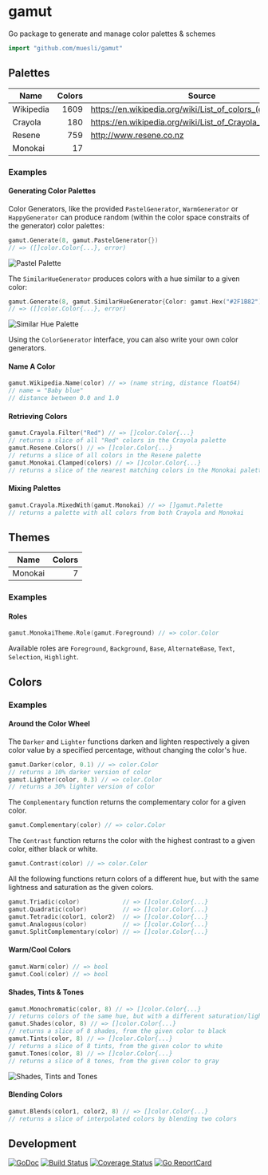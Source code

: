 # gamut

Go package to generate and manage color palettes & schemes

```go
import "github.com/muesli/gamut"
```

## Palettes

| Name      | Colors | Source                                                      |
| --------- | ------:| ----------------------------------------------------------- |
| Wikipedia |   1609 | https://en.wikipedia.org/wiki/List_of_colors_(compact)      |
| Crayola   |    180 | https://en.wikipedia.org/wiki/List_of_Crayola_crayon_colors |
| Resene    |    759 | http://www.resene.co.nz                                     |
| Monokai   |     17 |                                                             |

### Examples

#### Generating Color Palettes

Color Generators, like the provided `PastelGenerator`, `WarmGenerator` or
`HappyGenerator` can produce random (within the color space constraits of the
generator) color palettes:

```go
gamut.Generate(8, gamut.PastelGenerator{})
// => ([]color.Color{...}, error)
```

![Pastel Palette](https://github.com/muesli/gamut/blob/master/docs/palette_pastel.png)

The `SimilarHueGenerator` produces colors with a hue similar to a given color:

```go
gamut.Generate(8, gamut.SimilarHueGenerator{Color: gamut.Hex("#2F1B82")})
// => ([]color.Color{...}, error)
```

![Similar Hue Palette](https://github.com/muesli/gamut/blob/master/docs/palette_similarhue.png)

Using the `ColorGenerator` interface, you can also write your own color generators.

#### Name A Color

```go
gamut.Wikipedia.Name(color) // => (name string, distance float64)
// name = "Baby blue"
// distance between 0.0 and 1.0
```

#### Retrieving Colors

```go
gamut.Crayola.Filter("Red") // => []color.Color{...}
// returns a slice of all "Red" colors in the Crayola palette
gamut.Resene.Colors() // => []color.Color{...}
// returns a slice of all colors in the Resene palette
gamut.Monokai.Clamped(colors) // => []color.Color{...}
// returns a slice of the nearest matching colors in the Monokai palette
```

#### Mixing Palettes

```go
gamut.Crayola.MixedWith(gamut.Monokai) // => []gamut.Palette
// returns a palette with all colors from both Crayola and Monokai
```

## Themes

| Name    | Colors |
| ------- | ------:|
| Monokai |      7 |

### Examples

#### Roles

```go
gamut.MonokaiTheme.Role(gamut.Foreground) // => color.Color
```

Available roles are `Foreground`, `Background`, `Base`, `AlternateBase`, `Text`,
`Selection`, `Highlight`.

## Colors

### Examples

#### Around the Color Wheel

The `Darker` and `Lighter` functions darken and lighten respectively a given
color value by a specified percentage, without changing the color's hue.

```go
gamut.Darker(color, 0.1) // => color.Color
// returns a 10% darker version of color
gamut.Lighter(color, 0.3) // => color.Color
// returns a 30% lighter version of color
```

The `Complementary` function returns the complementary color for a given color.

```go
gamut.Complementary(color) // => color.Color
```

The `Contrast` function returns the color with the highest contrast to a given
color, either black or white.

```go
gamut.Contrast(color) // => color.Color
```

All the following functions return colors of a different hue, but with the same
lightness and saturation as the given colors.

```go
gamut.Triadic(color)            // => []color.Color{...}
gamut.Quadratic(color)          // => []color.Color{...}
gamut.Tetradic(color1, color2)  // => []color.Color{...}
gamut.Analogous(color)          // => []color.Color{...}
gamut.SplitComplementary(color) // => []color.Color{...}
```

#### Warm/Cool Colors

```go
gamut.Warm(color) // => bool
gamut.Cool(color) // => bool
```

#### Shades, Tints & Tones

```go
gamut.Monochromatic(color, 8) // => []color.Color{...}
// returns colors of the same hue, but with a different saturation/lightness
gamut.Shades(color, 8) // => []color.Color{...}
// returns a slice of 8 shades, from the given color to black
gamut.Tints(color, 8) // => []color.Color{...}
// returns a slice of 8 tints, from the given color to white
gamut.Tones(color, 8) // => []color.Color{...}
// returns a slice of 8 tones, from the given color to gray
```

![Shades, Tints and Tones](https://github.com/muesli/gamut/blob/master/docs/shades_tints_tones.png)

#### Blending Colors

```go
gamut.Blends(color1, color2, 8) // => []color.Color{...}
// returns a slice of interpolated colors by blending two colors
```

## Development

[![GoDoc](https://godoc.org/github.com/golang/gddo?status.svg)](https://godoc.org/github.com/muesli/gamut)
[![Build Status](https://travis-ci.org/muesli/gamut.svg?branch=master)](https://travis-ci.org/muesli/gamut)
[![Coverage Status](https://coveralls.io/repos/github/muesli/gamut/badge.svg?branch=master)](https://coveralls.io/github/muesli/gamut?branch=master)
[![Go ReportCard](http://goreportcard.com/badge/muesli/gamut)](http://goreportcard.com/report/muesli/gamut)
